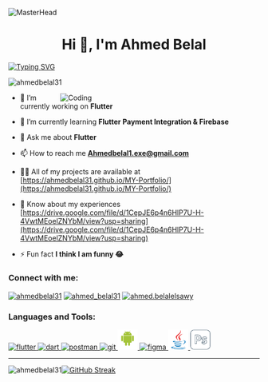 ![MasterHead](https://www.dngappdeveloper.com/images/app-development/flutter-application-development-banner.jpg)





<h1 align="center">Hi 👋, I'm Ahmed Belal</h1>


<a href="https://git.io/typing-svg"><img src="https://readme-typing-svg.herokuapp.com?font=Roboto+Mono&size=24&pause=1000&color=4929F7&background=D8FFE100&center=true&vCenter=true&random=false&width=435&lines=A+passionate+Flutter+developer+" alt="Typing SVG" /></a>
<p align="left"> <img src="https://komarev.com/ghpvc/?username=ahmedbelal31&label=Profile%20views:&color=0e75b6&style=plastic" alt="ahmedbelal31" /> </p>

<img align="right" alt="Coding" width="400"  src="https://cdn.dribbble.com/users/1162077/screenshots/3848914/programmer.gif"/> 




- 🔭 I’m currently working on **Flutter**

- 🌱 I’m currently learning **Flutter Payment Integration & Firebase**

- 💬 Ask me about **Flutter**

- 📫 How to reach me **Ahmedbelal1.exe@gmail.com**

- 👨‍💻 All of my projects are available at [https://ahmedbelal31.github.io/MY-Portfolio/](https://ahmedbelal31.github.io/MY-Portfolio/)

- 📄 Know about my experiences [https://drive.google.com/file/d/1CepJE6p4n6HlP7U-H-4VwtMEoelZNYbM/view?usp=sharing](https://drive.google.com/file/d/1CepJE6p4n6HlP7U-H-4VwtMEoelZNYbM/view?usp=sharing)

- ⚡ Fun fact **I think I am funny 😂**

<h3 align="left">Connect with me:</h3>
<p align="left">
<a href="https://linkedin.com/in/ahmedbelal31" target="blank"><img align="center" src="https://raw.githubusercontent.com/rahuldkjain/github-profile-readme-generator/master/src/images/icons/Social/linked-in-alt.svg" alt="ahmedbelal31" height="30" width="40" /></a>
<a href="https://twitter.com/ahmed_belal31" target="blank"><img align="center" src="https://raw.githubusercontent.com/rahuldkjain/github-profile-readme-generator/master/src/images/icons/Social/twitter.svg" alt="ahmed_belal31" height="30" width="40" /></a>
<a href="https://fb.com/ahmed.belalelsawy" target="blank"><img align="center" src="https://raw.githubusercontent.com/rahuldkjain/github-profile-readme-generator/master/src/images/icons/Social/facebook.svg" alt="ahmed.belalelsawy" height="30" width="40" /></a>
</p>

<h3 align="left">Languages and Tools:</h3>
<p align="left"> 
<a href="https://flutter.dev" target="_blank" rel="noreferrer"> 
    <img src="https://www.vectorlogo.zone/logos/flutterio/flutterio-icon.svg" alt="flutter" width="40" height="40"/>
     </a> 
<a href="https://dart.dev" target="_blank" rel="noreferrer"> 
<img src="https://www.vectorlogo.zone/logos/dartlang/dartlang-icon.svg" alt="dart" width="40" height="40"/>
 </a> 

 <a href="https://postman.com" target="_blank" rel="noreferrer">
     <img src="https://www.vectorlogo.zone/logos/getpostman/getpostman-icon.svg" alt="postman" width="40" height="40"/> 
     </a> 
<a href="https://git-scm.com/" target="_blank" rel="noreferrer"> 
      <img src="https://www.vectorlogo.zone/logos/git-scm/git-scm-icon.svg" alt="git" width="40" height="40"/>
       </a> 
 <a href="https://developer.android.com" target="_blank" rel="noreferrer"> 
<img src="https://raw.githubusercontent.com/devicons/devicon/master/icons/android/android-original-wordmark.svg" 
alt="android" width="40" height="40"/> 
</a> 
  <a href="https://www.figma.com/" target="_blank" rel="noreferrer">
  <img src="https://www.vectorlogo.zone/logos/figma/figma-icon.svg" alt="figma" width="40" height="40"/>
   </a>
 <a href="https://www.java.com" target="_blank" rel="noreferrer"> 
 <img src="https://raw.githubusercontent.com/devicons/devicon/master/icons/java/java-original.svg" alt="java" width="40" height="40"/>
  </a> 
  <a href="https://www.photoshop.com/en" target="_blank" rel="noreferrer">
   <img src="https://raw.githubusercontent.com/devicons/devicon/master/icons/photoshop/photoshop-line.svg" alt="photoshop" width="40" height="40"/>
    </a> 

 </p>

<hr>

<p><img align="left" src="https://github-readme-stats.vercel.app/api/top-langs?username=ahmedbelal31&show_icons=true&locale=en&layout=compact" alt="ahmedbelal31" /></p>




[![GitHub Streak](https://github-readme-streak-stats.herokuapp.com?user=Ahmedbelal31&border_radius=12)](https://git.io/streak-stats)
